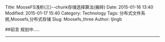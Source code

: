 Title: MooseFS浅析(三)--chunk存储选择算法(搬砖)
Date: 2015-01-16 13:40
Modified: 2015-01-17 15:40
Category: Technology 
Tags: 分布式文件系统,Moosefs,分布式存储
Slug: Moosefs_three
Author: ljingb

##前言
规划中.....
* * *

